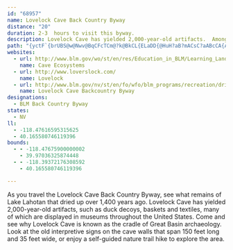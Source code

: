 ```yaml
---
id: "68957"
name: Lovelock Cave Back Country Byway
distance: "20"
duration: 2-3  hours to visit this byway.
description: Lovelock Cave has yielded 2,000-year-old artifacts.  Among the findings to marvel at are the famous Lovelock Cave duck decoys, baskets and textiles now held in museums across the United States.
path: "{yctF`{brUBS@w@Nwv@BqCFcTCm@?k@BkCL{ELaDD{@HuH?aB?mACsC?aABcCA{AE_@GIAI@GPOn@k@Za@bA_BRSTQPITGh@Cb@@j@Fd@ENGJIDEFMVeANWb@[LOJOJ]l@mBJOJKLIHARBXL|@`@^HJ?VGd@Sl@[t@k@PGR?nAXxCb@x@D\\DNJ`@d@JTHT?LFf_@dAd]dLvB`BFlAk@hAkAR@|CeGbEaErA@v@j@bEjHhHdGvAd@l@|@hFdEh@zALdKtEQtACnBAvKIzQG@SDSBO?sAGaTCkXAiEBKBAfDC~EBhJ?tE@dKAt@?\\?|QDLALCPIJEPE^?f@D?W@{YGwJfHCpMAdGJjBFz@?nBDHAPGFOBS?SAuA?mDCgGAs@tBAlKBbDDl@A~HDxAC`BKz@KHCr@QXG@d@dAA~UDb_@Ph\\J~BAb@BhODjZD|JA~@BtG?lDBbSDlAAL?d@ITAHDHJ@HEfSCrWDnLB`A?HTxA@f@Gv`@?l@IfZE``@AjL?n@@XBZ@FBTp@Clj@Bll@@XAV@`W@pP@dSBzXLn@?P??yA?}DBgNBmEBoRF_DFSJMBARA^?`@E^ILCPAb@Nv@BxDPh@?bBIbBCfCGL?TApKYlHMxAG`FM~Yk@lFIbEKnIMpPw@rHXhAD~Mc@~FE~DmAzIKpEyCdB]xBnBz@JdGuJtC}BvEQpEmAtDgChC?lFuEhD{@dCcCxCeItCgD~AuE^gBpAsGh@mFtAgAZi@P_Dh@iEIcEdAcFIuJlAsAlDEtCiBdBgDx@iEdFaIf@}DKkIX_BpBmFdE?t@]l@aA~BaHz@{@pG]rGiEpLgQ^c@lAEv@o@bFCtD{EpAgAdAuBpB_B~@wD^_Lh@_BxByChBgAzFgFvMsNlJcJbCcClFaEhA{@bE_E~CiE~DmHzEcMpAsAhCeBtBmC`LiUlIsKTc@rI{OrMgTlQuY"
websites:
  - url: http://www.blm.gov/wo/st/en/res/Education_in_BLM/Learning_Landscapes/For_Teachers/science_and_children/caves/index.html
    name: Cave Ecosystems
  - url: http://www.loverslock.com/
    name: Lovelock
  - url: http://www.blm.gov/nv/st/en/fo/wfo/blm_programs/recreation/driving_tours.html
    name: Lovelock Cave Backcountry Byway
designations:
  - BLM Back Country Byway
states:
  - NV
ll:
  - -118.47616595315625
  - 40.165580746119396
bounds:
  - - -118.47675900000002
    - 39.97036325874448
  - - -118.39372176308592
    - 40.165580746119396

---
```


As you travel the Lovelock Cave Back Country Byway, see what remains of Lake Lahotan that dried up over 1,400 years ago.  Lovelock Cave has yielded 2,000-year-old artifacts, such as duck decoys, baskets and textiles, many of which are displayed in museums throughout the United States.  Come and see why Lovelock Cave is known as the cradle of Great Basin archaeology.  Look at the old interpretive signs on the cave walls that span 150 feet long and 35 feet wide, or enjoy a self-guided nature trail hike to explore the area.
